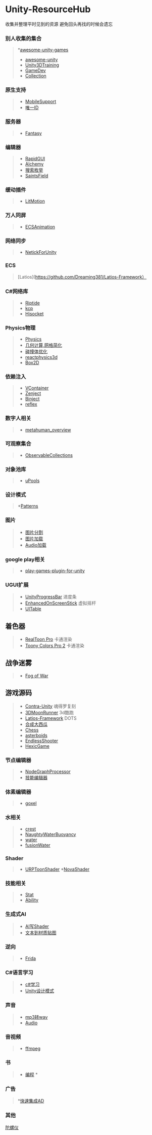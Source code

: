 # Unity-ResourceHub
收集并整理平时见到的资源 避免回头再找的时候会遗忘

### 别人收集的集合
>*[awesome-unity-games](https://github.com/akinmustafa/awesome-unity-games)
>* [awesome-unity](https://github.com/RyanNielson/awesome-unity)  
>* [Unity3DTraining](https://github.com/XINCGer/Unity3DTraining)  
>* [GameDev](https://github.com/crazyshader/GameDev)
>* [Collection](https://github.com/michidk/Unity-Script-Collection)

### 原生支持
>* [MobileSupport](https://github.com/CyberAgentGameEntertainment/UnityMobileSupport)
>* [唯一ID](https://github.com/AlianBlank/BlankDeviceUniqueIdentifier)
### 服务器
>* [Fantasy](https://github.com/qq362946/Fantasy) 

### 编辑器
>* [RapidGUI](https://github.com/fuqunaga/RapidGUI)
>* [Alchemy](https://github.com/AnnulusGames/Alchemy)
>* [搜索枚举](https://github.com/roboryantron/UnityEditorJunkie)
>* [SaintsField](https://github.com/TylerTemp/SaintsField)

### 缓动插件
>* [LitMotion](https://github.com/AnnulusGames/LitMotion)

### 万人同屏
>* [ECSAnimation](https://github.com/MrLiuYX/ECSAnimation)

### 网络同步
>* [NetickForUnity](https://github.com/NetickNetworking/NetickForUnity)

### ECS
>[Latios](https://github.com/Dreaming381/Latios-Framework）

### C#网络库
>* [Riptide](https://github.com/Molth/Riptide)
>* [kcp](https://github.com/KumoKyaku/kcp)
>* [Hisocket](https://github.com/hiram3512/HiSocket)

### Physics物理
>* [Physics](https://github.com/Habrador/Ten-Minute-Physics-Unity)
>* [几何计算,网格简化](https://github.com/Habrador/Computational-geometry)
>* [碰撞体优化](https://github.com/aniketrajnish/Unity-Collider-Optimizer)
>* [reactphysics3d](https://www.reactphysics3d.com/documentation/)
>* [Box2D](https://github.com/erincatto/Box2D)
### 依赖注入
>* [VContainer](https://github.com/hadashiA/VContainer)
>* [Zenject](https://github.com/modesttree/Zenject)
>* [Binject](https://github.com/somedeveloper00/Binject)
>* [reflex](https://github.com/gustavopsantos/Reflex)

### 数字人相关
>* [metahuman_overview](https://github.com/YUANZHUO-BNU/metahuman_overview)

### 可观察集合
>* [ObservableCollections](https://github.com/Cysharp/ObservableCollections)

### 对象池库
>* [uPools](https://github.com/AnnulusGames/uPools)
### 设计模式
>*[Patterns](https://github.com/Habrador/Unity-Programming-Patterns)

### 图片
>* [图片分割](https://github.com/elringus/sprite-dicing)
>* [图片加载](https://github.com/IvanMurzak/Unity-ImageLoader)
>* [Audio加载](https://github.com/IvanMurzak/Unity-AudioLoader)

### google play相关
>* [play-games-plugin-for-unity](https://github.com/playgameservices/play-games-plugin-for-unity)

### UGUI扩展
>* [UnityProgressBar](https://github.com/AnnulusGames/UnityProgressBar) 进度条
>* [EnhancedOnScreenStick](https://github.com/AnnulusGames/EnhancedOnScreenStick) 虚拟摇杆
>* [UITable](https://github.com/zhaozilong1988/UITableViewForUnity)
## 着色器
>* [RealToon Pro](https://assetstore.unity.com/packages/vfx/shaders/realtoon-pro-anime-toon-shader-65518) 卡通渲染
>* [Toony Colors Pro 2](https://assetstore.unity.com/packages/vfx/shaders/toony-colors-pro-2-8105) 卡通渲染

## 战争迷雾
>* [Fog of War](https://assetstore.unity.com/packages/tools/particles-effects/fog-of-war-51344)

## 游戏源码
>* [Contra-Unity](https://github.com/dasishiqigaocaisheng/Contra-Unity) 魂得罗复刻
>* [3DMoonRunner](https://github.com/XINCGer/3DMoonRunner) 3d酷跑
>* [Latios-Framework](https://github.com/Dreaming381/Latios-Framework) DOTS
>* [合成大西瓜](https://github.com/9b9387/Watermelon)
>* [Chess](https://github.com/SimpleDevelopmentGit/ChessGame)
>* [asterboids](https://github.com/keenanwoodall/asterboids)
>* [EndlessShooter](https://github.com/keenanwoodall/EndlessShooter)
>* [HexicGame](https://github.com/yasirkula/UnityHexicGame)
### 节点编辑器
>* [NodeGraphProcessor](https://github.com/alelievr/NodeGraphProcessor)
>* [技能编辑器](https://github.com/NoBugCn/ActionEditor)

### 体素编辑器
>* [goxel](https://github.com/guillaumechereau/goxel)
### 水相关
>* [crest](https://github.com/wave-harmonic/crest)
>* [NaughtyWaterBuoyancy](https://github.com/dbrizov/NaughtyWaterBuoyancy)
>* [water](https://github.com/Parrot222/Unity-Water-Shaders)
>* [fusionWater](https://github.com/nailuj05/FusionWater)

### Shader
>* [URPToonShader](https://github.com/ColinLeung-NiloCat/UnityURPToonLitShaderExample)
>*[NovaShader](https://github.com/CyberAgentGameEntertainment/NovaShader)
### 技能相关
>* [Stat](https://github.com/meredoth/Stat-System)
>* [Ability](https://github.com/No78Vino/gameplay-ability-system-for-unity)

### 生成式AI
>* [AI写Shader](https://github.com/keijiro/AIShader)
>* [文本到材质贴图](https://github.com/aniketrajnish/Text-To-Material-Unity)

### 逆向
>* [Frida](https://github.com/kylesmile1103/Learn-Frida)

### C#语言学习
>* [c#学习](https://github.com/YSGStudyHards/DotNetGuide)
>* [Unity设计模式](https://github.com/QianMo/Unity-Design-Pattern)
### 声音
>* [mp3转wav](https://github.com/3wz/Lame-For-Unity)
>* [Audio](https://github.com/jackyyang09/Simple-Unity-Audio-Manager)

### 音视频
>* [ffmpeg](https://github.com/arthenica/ffmpeg-kit)
>
### 书
>* [编程](https://github.com/mymmsc/books/tree/master)
>*[](https://github.com/zengfeng/books)
### 广告
>*[快速集成AD](https://github.com/IShix-g/QuickAdMobIntegrator)

### 其他
[陀螺仪](https://github.com/IvanMurzak/Unity-Gyroscope-Parallax)
